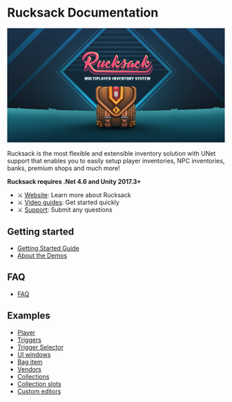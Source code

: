 # Rucksack Documentation

![Rucksack](Assets/Rucksack.png)

Rucksack is the most flexible and extensible inventory solution with UNet support that enables you to easily setup player inventories, NPC inventories, banks, premium shops and much more!

**Rucksack requires .Net 4.6 and Unity 2017.3+**

- ⚔️ [Website](http://devdog.io/): Learn more about Rucksack
- ⚔️ [Video guides](https://youtu.be/fQXOAHr50ag): Get started quickly
- ⚔️ [Support](https://devdog.io/contact): Submit any questions

## Getting started

- [Getting Started Guide](GettingStarted.md)
- [About the Demos](AboutTheDemos.md)

## FAQ

- [FAQ](FAQ.md)

## Examples

- [Player](General/Player.md)
- [Triggers](General/Triggers.md)
- [Trigger Selector](General/TriggerSelector.md)
- [UI windows](General/Windows.md)
- [Bag item](Items/CollectionItems.md)
- [Vendors](Vendors/Vendors.md)
- [Collections](Collections/CollectionUI.md)
- [Collection slots](Collections/CollectionSlotUI.md)
- [Custom editors](Editors/Editors.md)
